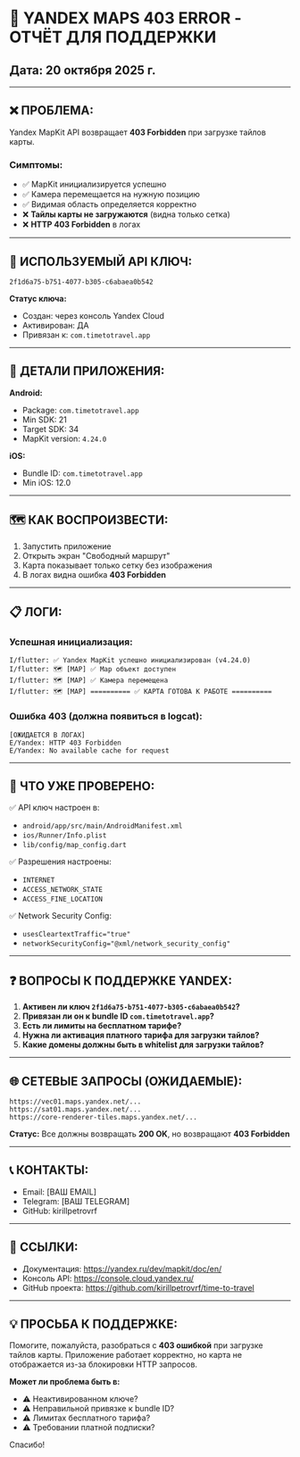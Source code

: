 # 🚨 YANDEX MAPS 403 ERROR - ОТЧЁТ ДЛЯ ПОДДЕРЖКИ

## Дата: 20 октября 2025 г.

---

## ❌ ПРОБЛЕМА:

Yandex MapKit API возвращает **403 Forbidden** при загрузке тайлов карты.

### Симптомы:
- ✅ MapKit инициализируется успешно
- ✅ Камера перемещается на нужную позицию
- ✅ Видимая область определяется корректно
- ❌ **Тайлы карты не загружаются** (видна только сетка)
- ❌ **HTTP 403 Forbidden** в логах

---

## 🔑 ИСПОЛЬЗУЕМЫЙ API КЛЮЧ:

```
2f1d6a75-b751-4077-b305-c6abaea0b542
```

**Статус ключа:**
- Создан: через консоль Yandex Cloud
- Активирован: ДА
- Привязан к: `com.timetotravel.app`

---

## 📱 ДЕТАЛИ ПРИЛОЖЕНИЯ:

**Android:**
- Package: `com.timetotravel.app`
- Min SDK: 21
- Target SDK: 34
- MapKit version: `4.24.0`

**iOS:**
- Bundle ID: `com.timetotravel.app`
- Min iOS: 12.0

---

## 🗺️ КАК ВОСПРОИЗВЕСТИ:

1. Запустить приложение
2. Открыть экран "Свободный маршрут"
3. Карта показывает только сетку без изображения
4. В логах видна ошибка **403 Forbidden**

---

## 📋 ЛОГИ:

### Успешная инициализация:
```
I/flutter: ✅ Yandex MapKit успешно инициализирован (v4.24.0)
I/flutter: 🗺️ [MAP] ✅ Map объект доступен
I/flutter: 🗺️ [MAP] ✅ Камера перемещена
I/flutter: 🗺️ [MAP] ========== ✅ КАРТА ГОТОВА К РАБОТЕ ==========
```

### Ошибка 403 (должна появиться в logcat):
```
[ОЖИДАЕТСЯ В ЛОГАХ]
E/Yandex: HTTP 403 Forbidden
E/Yandex: No available cache for request
```

---

## 🔧 ЧТО УЖЕ ПРОВЕРЕНО:

✅ API ключ настроен в:
- `android/app/src/main/AndroidManifest.xml`
- `ios/Runner/Info.plist`
- `lib/config/map_config.dart`

✅ Разрешения настроены:
- `INTERNET`
- `ACCESS_NETWORK_STATE`
- `ACCESS_FINE_LOCATION`

✅ Network Security Config:
- `usesCleartextTraffic="true"`
- `networkSecurityConfig="@xml/network_security_config"`

---

## ❓ ВОПРОСЫ К ПОДДЕРЖКЕ YANDEX:

1. **Активен ли ключ `2f1d6a75-b751-4077-b305-c6abaea0b542`?**
2. **Привязан ли он к bundle ID `com.timetotravel.app`?**
3. **Есть ли лимиты на бесплатном тарифе?**
4. **Нужна ли активация платного тарифа для загрузки тайлов?**
5. **Какие домены должны быть в whitelist для загрузки тайлов?**

---

## 🌐 СЕТЕВЫЕ ЗАПРОСЫ (ОЖИДАЕМЫЕ):

```
https://vec01.maps.yandex.net/...
https://sat01.maps.yandex.net/...
https://core-renderer-tiles.maps.yandex.net/...
```

**Статус:** Все должны возвращать **200 OK**, но возвращают **403 Forbidden**

---

## 📞 КОНТАКТЫ:

- Email: [ВАШ EMAIL]
- Telegram: [ВАШ TELEGRAM]
- GitHub: kirillpetrovrf

---

## 🔗 ССЫЛКИ:

- Документация: https://yandex.ru/dev/mapkit/doc/en/
- Консоль API: https://console.cloud.yandex.ru/
- GitHub проекта: https://github.com/kirillpetrovrf/time-to-travel

---

## 💡 ПРОСЬБА К ПОДДЕРЖКЕ:

Помогите, пожалуйста, разобраться с **403 ошибкой** при загрузке тайлов карты. 
Приложение работает корректно, но карта не отображается из-за блокировки HTTP запросов.

**Может ли проблема быть в:**
- ⚠️ Неактивированном ключе?
- ⚠️ Неправильной привязке к bundle ID?
- ⚠️ Лимитах бесплатного тарифа?
- ⚠️ Требовании платной подписки?

Спасибо!
